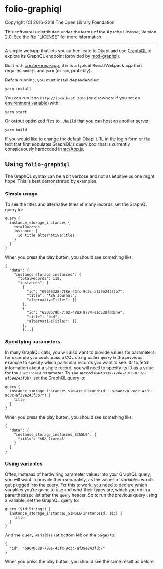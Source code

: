 # folio-graphiql

Copyright (C) 2016-2018 The Open Library Foundation

This software is distributed under the terms of the Apache License,
Version 2.0. See the file "[LICENSE](LICENSE)" for more information.

----

A simple webapp that lets you authenticate to Okapi and use [GraphiQL](https://github.com/graphql/graphiql) to explore its GraphQL endpoint (provided by [mod-graphql](https://github.com/folio-org/mod-graphql)).

Built with [create-react-app](https://github.com/facebook/create-react-app), this is a typical React/Webpack app that requires `nodejs` and `yarn` (or `npm`, probably).

Before running, you must install dependencies:
```
yarn install
```

You can run it on `http://localhost:3000` (or elsewhere if you set an [environment variable](https://github.com/facebook/create-react-app/blob/master/packages/react-scripts/template/README.md#advanced-configuration)) with:
```
yarn start
```

Or output optimized files to `./build` that you can host on another server:
```
yarn build
```

If you would like to change the default Okapi URL in the login form or the text that first populates GraphiQL's query box, that is currently conspicuously hardcoded in [src/App.js](src/App.js).


## Using `folio-graphiql`

The GraphQL syntax can be a bit verbose and not as intuitive as one might hope. This is best demonstrated by examples.

### Simple usage

To see the titles and alternative titles of many records, set the GraphQL query to:
```
query {
  instance_storage_instances {
    totalRecords
    instances {
      id title alternativeTitles
    }
  }
}
```
When you press the play button, you should see something like:
```
{
  "data": {
    "instance_storage_instances": {
      "totalRecords": 118,
      "instances": [
        {
          "id": "69640328-788e-43fc-9c3c-af39e243f3b7",
          "title": "ABA Journal",
          "alternativeTitles": []
        },
        {
          "id": "6506b79b-7702-48b2-9774-a1c538fdd34e",
          "title": "Nod",
          "alternativeTitles": []
        },
        [...]
```

### Specifying parameters

In many GraphQL calls, you will also want to provide values for parameters: for example you could pass a CQL string called `query` in the previous example to specify which particular records you want to see. Or to fetch information about a single record, you will need to specify its ID as a value for the `instanceId` parameter. To see record `69640328-788e-43fc-9c3c-af39e243f3b7`, set the GraphQL query to:

```
query {
  instance_storage_instances_SINGLE(instanceId: "69640328-788e-43fc-9c3c-af39e243f3b7") {
    title
  }
}
```
When you press the play button, you should see something like:
```
{
  "data": {
    "instance_storage_instances_SINGLE": {
      "title": "ABA Journal"
    }
  }
}
```

### Using variables

Often, insteaad of hardwiring parameter values into your GraphQL query, you will want to provide them separately, as the values of _variables_ which get plugged into the query. For this to work, you need to declare which variables you're going to use and what their types are, which you do in a parenthesized list after the `query` header. So to run the previous query using a variable, set the GraphQL query to:
```
query ($id:String!) {
  instance_storage_instances_SINGLE(instanceId: $id) {
    title
  }
}
```
And the query variables (at bottom left on the page) to:
```
{
  "id": "69640328-788e-43fc-9c3c-af39e243f3b7"
}
```
When you press the play button, you should see the same result as before.

